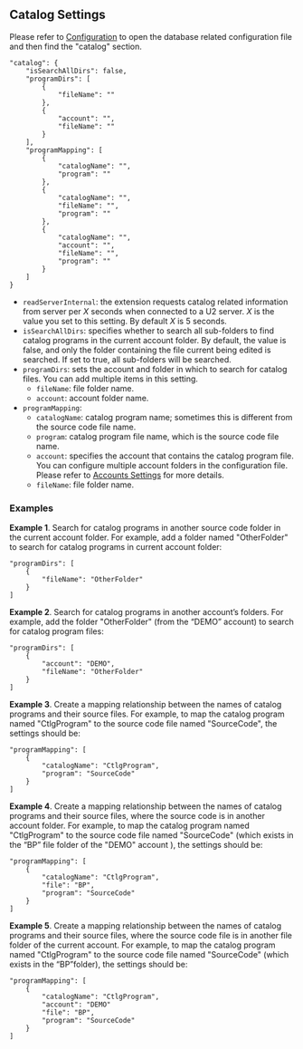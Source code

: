 ## Catalog Settings

Please refer to [Configuration](Configuration.md) to open the database related configuration file and then find the "catalog" section.

```
"catalog": {
    "isSearchAllDirs": false,
    "programDirs": [
        {
            "fileName": ""
        },
        {
            "account": "",
            "fileName": ""
        }
    ],
    "programMapping": [
        {
            "catalogName": "",
            "program": ""
        },
        {
            "catalogName": "",
            "fileName": "",
            "program": ""
        },
        {
            "catalogName": "",
            "account": "",
            "fileName": "",
            "program": ""
        }
    ]
}
```

- `readServerInternal`: the extension requests catalog related information from server per *X* seconds when connected to a U2 server. *X* is the value you set to this setting. By default *X* is 5 seconds. 
- `isSearchAllDirs`: specifies whether to search all sub-folders to find catalog programs in the current account folder. By default, the value is false, and only the folder containing the file current being edited is searched. If set to true, all sub-folders will be searched.
- `programDirs`: sets the account and folder in which to search for catalog files. You can add multiple items in this setting.
    - `fileName`: file folder name. 
    - `account`: account folder name.
- `programMapping`:
    - `catalogName`: catalog program name; sometimes this is different from the source code file name.
    - `program`: catalog program file name, which is the source code file name.
    - `account`: specifies the account that contains the catalog program file. You can configure multiple account folders in the configuration file. Please refer to [Accounts Settings](Accounts.md) for more details.
    - `fileName`: file folder name.

### Examples

**Example 1**. Search for catalog programs in another source code folder in the current account folder. For example, add a folder named "OtherFolder" to search for catalog programs in current account folder:

    "programDirs": [
        {
            "fileName": "OtherFolder"
        }
    ]

**Example 2**. Search for catalog programs in another account’s folders. For example, add the folder "OtherFolder" (from the “DEMO” account) to search for catalog program files:

    "programDirs": [
        {
            "account": "DEMO",
            "fileName": "OtherFolder"
        }
    ]

**Example 3**. Create a mapping relationship between the names of catalog programs and their source files. For example, to map the catalog program named "CtlgProgram" to the source code file named "SourceCode", the settings should be:

    "programMapping": [
        {
            "catalogName": "CtlgProgram",
            "program": "SourceCode"
        }
    ]

**Example 4**. Create a mapping relationship between the names of catalog programs and their source files, where the source code is in another account folder. For example, to map the catalog program named "CtlgProgram" to the source code file named "SourceCode" (which exists in the “BP” file folder of the "DEMO" account ), the settings should be:

```
"programMapping": [
    {
        "catalogName": "CtlgProgram",
        "file": "BP", 
        "program": "SourceCode"
    }
]
```

**Example 5**. Create a mapping relationship between the names of catalog programs and their source files, where the source code file is in another file folder of the current account. For example, to map the catalog program named "CtlgProgram" to the source code file named "SourceCode" (which exists in the “BP”folder), the settings should be:

```
"programMapping": [
    {
        "catalogName": "CtlgProgram",
        "account": "DEMO"
        "file": "BP", 
        "program": "SourceCode"
    }
]
```

